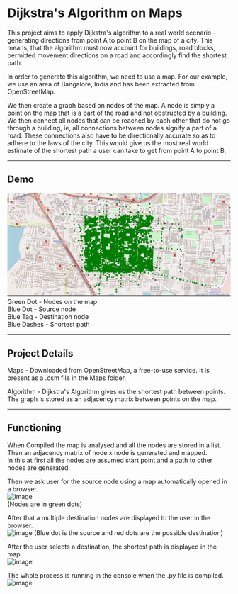 # Dijkstra's Algorithm on Maps

This project aims to apply Dijkstra's algorithm to a real world scenario - generating directions from point A to point B on the map of a city. This means, that the algorithm must now account for buildings, road blocks, permitted movement directions on a road and accordingly find the shortest path.

In order to generate this algorithm, we need to use a map. For our example, we use an area of Bangalore, India and has been extracted from OpenStreetMap. 

We then create a graph based on nodes of the map. A node is simply a point on the map that is a part of the road and not obstructed by a building. We then connect all nodes that can be reached by each other that do not go through a building, ie, all connections between nodes signify a part of a road. These connections also have to be directionally accurate so as to adhere to the laws of the city. This would give us the most real world estimate of the shortest path a user can take to get from point A to point B.

___
## Demo

![Demo](images/demo.gif)  
Green Dot -     Nodes on the map  
Blue Dot -      Source node  
Blue Tag -      Destination node  
Blue Dashes -   Shortest path      

___  
## Project Details


Maps - Downloaded from OpenStreetMap, a free-to-use service.
       It is present as a .osm file in the Maps folder.
       
Algorithm - Dijkstra's Algorithm gives us the shortest path between points.
            The graph is stored as an adjacency matrix between points on the map.
___
## Functioning

When Compiled the map is analysed and all the nodes are stored in a list.  
Then an adjacency matrix of node x node is generated and mapped.  
In this at first all the nodes are assumed start point and a path to other nodes are generated.  


Then we ask user for the source node using a map automatically opened in a browser.  
![image](https://user-images.githubusercontent.com/53964760/129915134-56acd5a4-0209-4d7e-8f34-52aeac29196f.png)  
(Nodes are in green dots)  


After that a multiple destination nodes are displayed to the user in the browser.  
![image](https://user-images.githubusercontent.com/53964760/129915357-cfc77779-ddec-4cd1-adf6-b4e1796228ae.png)
(Blue dot is the source and red dots are the possible destination)  


After the user selects a destination, the shortest path is displayed in the map.  
![image](https://user-images.githubusercontent.com/53964760/129915584-7b4f62ea-7da1-4051-9ae8-a86d113d7c62.png)


The whole process is running in the console when the .py file is compiled.  
![image](https://user-images.githubusercontent.com/53964760/129915621-e269a227-e960-4538-8aa3-80231b991b52.png)